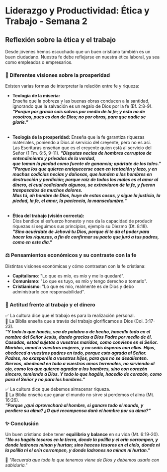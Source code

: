 # Liderazgo y Productividad: Ética y Trabajo - Semana 2 

## Reflexión sobre la ética y el trabajo  
Desde jóvenes hemos escuchado que un buen cristiano también es un buen ciudadano. Nuestra fe debe reflejarse en nuestra ética laboral, ya sea como empleados o empresarios.  

### 📖 Diferentes visiones sobre la prosperidad  
Existen varias formas de interpretar la relación entre fe y riqueza:  

- **Teología de la miseria:**  
  Enseña que la pobreza y las buenas obras conducen a la santidad, ignorando que la salvación es un regalo de Dios por la fe (Ef. 2:8-9).  
  _**"Porque por gracia sois salvos por medio de la fe; y esto no de vosotros, pues es don de Dios; no por obras, para que nadie se gloríe."**_  
⁭⁭ 

- **Teología de la prosperidad:**
  Enseña que la fe garantiza riquezas materiales, poniendo a Dios al servicio del creyente, pero no es así.  
  Las Escrituras enseñan que es el creyente quien está al servicio del Señor (1 Tm. 6:5, 9-11).
  _**"Disputas necias de hombres corruptos de entendimiento y privados de la verdad,  
  que toman la piedad como fuente de ganancia; apártate de los tales."  
  "Porque los que quieren enriquecerse caen en tentación y lazo, y en muchas codicias necias y dañosas, que hunden a los hombres en destrucción y perdición; porque raíz de todos los males es el amor al dinero, el cual codiciando algunos, se extraviaron de la fe, y fueron traspasados de muchos dolores.  
  Mas tú, oh hombre de Dios, huye de estas cosas, y sigue la justicia, la piedad, la fe, el amor, la paciencia, la mansedumbre."⁭⁭**_ ⁭  
⁭⁭ 

- **Ética del trabajo (visión correcta):**  
  Dios bendice el esfuerzo honesto y nos da la capacidad de producir riquezas si seguimos sus principios, ejemplo su Diezmo (Dt. 8:18).  
  _**"Sino acuérdate de Jehová tu Dios, porque él te da el poder para hacer las riquezas, a fin de confirmar su pacto que juró a tus padres, como en este día.⁭⁭⁭⁭"⁭⁭⁭**⁭⁭_



### ⚖️ Pensamientos económicos y su contraste con la fe  
Distintas visiones económicas y cómo contrastan con la fe cristiana:  

- **Capitalismo**: "Lo que es mío, es mío y me lo quedaré".  
- **Comunismo**: "Lo que es tuyo, es mío y tengo derecho a tomarlo".  
- **Cristianismo**: "Lo que es mío, realmente es de Dios y debo administrarlo con responsabilidad".  

### 🙌 Actitud frente al trabajo y el dinero  
✅ La cultura dice que el trabajo es para la realización personal.  
🔹 La Biblia enseña que a través del trabajo glorificamos a Dios (Col. 3:17-23).  
_**"Y todo lo que hacéis, sea de palabra o de hecho, hacedlo todo en el nombre del Señor Jesús, dando gracias a Dios Padre por medio de él.
Casadas, estad sujetas a vuestros maridos, como conviene en el Señor. Maridos, amad a vuestras mujeres, y no seáis ásperos con ellas. Hijos, obedeced a vuestros padres en todo, porque esto agrada al Señor. Padres, no exasperéis a vuestros hijos, para que no se desalienten. Siervos, obedeced en todo a vuestros amos terrenales, no sirviendo al ojo, como los que quieren agradar a los hombres, sino con corazón sincero, temiendo a Dios. Y todo lo que hagáis, hacedlo de corazón, como para el Señor y no para los hombres."**_

✅ La cultura dice que debemos almacenar riqueza.  
🔹 La Biblia enseña que ganar el mundo no sirve si perdemos el alma (Mt. 16:26).  
_**"Porque ¿qué aprovechará al hombre, si ganare todo el mundo, y perdiere su alma? ¿O qué recompensa dará el hombre por su alma?"**_ 

### ✨ Conclusión  
Un buen cristiano debe tener **equilibrio y balance** en su vida (Mt. 6:19-20).  
_**"No os hagáis tesoros en la tierra, donde la polilla y el orín corrompen, y donde ladrones minan y hurtan; sino haceos tesoros en el cielo, donde ni la polilla ni el orín corrompen, y donde ladrones no minan ni hurtan."**_  
 

📢 _"Recuerda que todo lo que tenemos viene de Dios y debemos usarlo con sabiduría."_  
